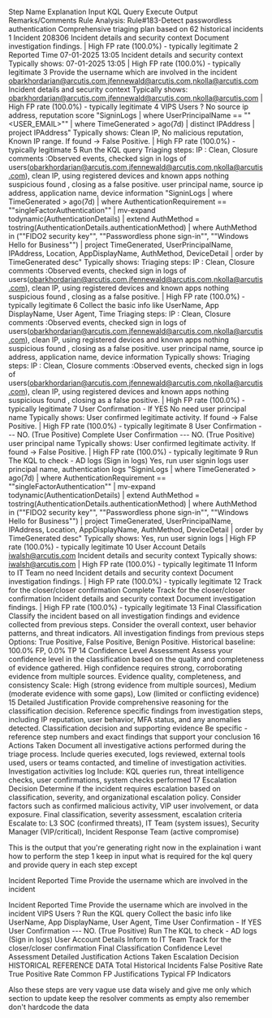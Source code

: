 Step Name Explanation Input KQL Query Execute Output Remarks/Comments
Rule Analysis: Rule#183-Detect passwordless authentication Comprehensive triaging plan based on 62 historical incidents
1 Incident 208306 Incident details and security context Document investigation findings. | High FP rate (100.0%) - typically legitimate
2 Reported Time 07-01-2025 13:05 Incident details and security context Typically shows: 07-01-2025 13:05 | High FP rate (100.0%) - typically legitimate
3 Provide the username which are involved in the incident obarkhordarian@arcutis.com,jfennewald@arcutis.com,nkolla@arcutis.com Incident details and security context Typically shows: obarkhordarian@arcutis.com,jfennewald@arcutis.com,nkolla@arcutis.com | High FP rate (100.0%) - typically legitimate
4 VIPS Users ? No source ip address, reputation score "SigninLogs
| where UserPrincipalName == ""<USER_EMAIL>""
| where TimeGenerated > ago(7d)
| distinct IPAddress
| project IPAddress" Typically shows: Clean IP, No malicious reputation, Known IP range. If found → False Positive. | High FP rate (100.0%) - typically legitimate
5 Run the KQL query Triaging steps: IP : Clean, Closure comments :Observed events, checked sign in logs of users(obarkhordarian@arcutis.com,jfennewald@arcutis.com,nkolla@arcutis.com), clean IP, using registered devices and known apps nothing suspicious found , closing as a false positive. user principal name, source ip address, application name, device information "SigninLogs
| where TimeGenerated > ago(7d)
| where AuthenticationRequirement == ""singleFactorAuthentication""
| mv-expand todynamic(AuthenticationDetails)
| extend AuthMethod = tostring(AuthenticationDetails.authenticationMethod)
| where AuthMethod in (""FIDO2 security key"", ""Passwordless phone sign-in"", ""Windows Hello for Business"")
| project TimeGenerated, UserPrincipalName, IPAddress, Location, AppDisplayName, AuthMethod, DeviceDetail
| order by TimeGenerated desc" Typically shows: Triaging steps: IP : Clean, Closure comments :Observed events, checked sign in logs of users(obarkhordarian@arcutis.com,jfennewald@arcutis.com,nkolla@arcutis.com), clean IP, using registered devices and known apps nothing suspicious found , closing as a false positive. | High FP rate (100.0%) - typically legitimate
6 Collect the basic info like UserName, App DisplayName, User Agent, Time Triaging steps: IP : Clean, Closure comments :Observed events, checked sign in logs of users(obarkhordarian@arcutis.com,jfennewald@arcutis.com,nkolla@arcutis.com), clean IP, using registered devices and known apps nothing suspicious found , closing as a false positive. user principal name, source ip address, application name, device information Typically shows: Triaging steps: IP : Clean, Closure comments :Observed events, checked sign in logs of users(obarkhordarian@arcutis.com,jfennewald@arcutis.com,nkolla@arcutis.com), clean IP, using registered devices and known apps nothing suspicious found , closing as a false positive. | High FP rate (100.0%) - typically legitimate
7 User Confirmation - If YES No need user principal name Typically shows: User confirmed legitimate activity. If found → False Positive. | High FP rate (100.0%) - typically legitimate
8 User Confirmation --- NO. (True Positive) Complete User Confirmation --- NO. (True Positive) user principal name Typically shows: User confirmed legitimate activity. If found → False Positive. | High FP rate (100.0%) - typically legitimate
9 Run The KQL to check - AD logs (Sign in logs) Yes, run user signin logs user principal name, authentication logs "SigninLogs
| where TimeGenerated > ago(7d)
| where AuthenticationRequirement == ""singleFactorAuthentication""
| mv-expand todynamic(AuthenticationDetails)
| extend AuthMethod = tostring(AuthenticationDetails.authenticationMethod)
| where AuthMethod in (""FIDO2 security key"", ""Passwordless phone sign-in"", ""Windows Hello for Business"")
| project TimeGenerated, UserPrincipalName, IPAddress, Location, AppDisplayName, AuthMethod, DeviceDetail
| order by TimeGenerated desc" Typically shows: Yes, run user signin logs | High FP rate (100.0%) - typically legitimate
10 User Account Details iwalsh@arcutis.com Incident details and security context Typically shows: iwalsh@arcutis.com | High FP rate (100.0%) - typically legitimate
11 Inform to IT Team no need Incident details and security context Document investigation findings. | High FP rate (100.0%) - typically legitimate
12 Track for the closer/closer confirmation Complete Track for the closer/closer confirmation Incident details and security context Document investigation findings. | High FP rate (100.0%) - typically legitimate
13 Final Classification Classify the incident based on all investigation findings and evidence collected from previous steps. Consider the overall context, user behavior patterns, and threat indicators. All investigation findings from previous steps Options: True Positive, False Positive, Benign Positive. Historical baseline: 100.0% FP, 0.0% TP
14 Confidence Level Assessment Assess your confidence level in the classification based on the quality and completeness of evidence gathered. High confidence requires strong, corroborating evidence from multiple sources. Evidence quality, completeness, and consistency Scale: High (strong evidence from multiple sources), Medium (moderate evidence with some gaps), Low (limited or conflicting evidence)
15 Detailed Justification Provide comprehensive reasoning for the classification decision. Reference specific findings from investigation steps, including IP reputation, user behavior, MFA status, and any anomalies detected. Classification decision and supporting evidence Be specific - reference step numbers and exact findings that support your conclusion
16 Actions Taken Document all investigative actions performed during the triage process. Include queries executed, logs reviewed, external tools used, users or teams contacted, and timeline of investigation activities. Investigation activities log Include: KQL queries run, threat intelligence checks, user confirmations, system checks performed
17 Escalation Decision Determine if the incident requires escalation based on classification, severity, and organizational escalation policy. Consider factors such as confirmed malicious activity, VIP user involvement, or data exposure. Final classification, severity assessment, escalation criteria Escalate to: L3 SOC (confirmed threats), IT Team (system issues), Security Manager (VIP/critical), Incident Response Team (active compromise)

This is the output that you're generating right now in the explaination i want how to perform the step 1 keep in input what is required for the kql query and provide query in each step except

Incident Reported Time Provide the username which are involved in the incident

Incident Reported Time Provide the username which are involved in the incident VIPS Users ? Run the KQL query Collect the basic info like UserName, App DisplayName, User Agent, Time User Confirmation - If YES User Confirmation --- NO. (True Positive) Run The KQL to check - AD logs (Sign in logs) User Account Details Inform to IT Team Track for the closer/closer confirmation Final Classification Confidence Level Assessment Detailed Justification Actions Taken Escalation Decision HISTORICAL REFERENCE DATA Total Historical Incidents False Positive Rate True Positive Rate Common FP Justifications Typical FP Indicators

Also these steps are very vague use data wisely and give me only which section to update keep the resolver comments as empty also remember don't hardcode the data
